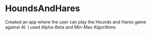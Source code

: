 # HoundsAndHares
Created an app where the user can play the Hounds and Hares game against AI. I used Alpha-Beta and Min-Max Algorithms
